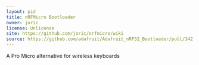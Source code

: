 ```yaml
---
layout: pid
title: nRFMicro Bootloader
owner: joric
license: Unlicense
site: https://github.com/joric/nrfmicro/wiki
source: https://github.com/adafruit/Adafruit_nRF52_Bootloader/pull/342
---
```

A Pro Micro alternative for wireless keyboards

